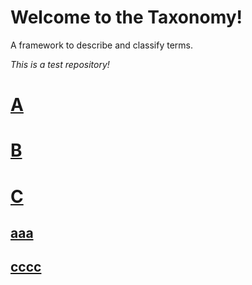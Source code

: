 # Welcome to the Taxonomy! 

A framework to describe and classify terms.

*This is a test repository!*

# [A](https://github.com/baaltazaar/Wikiee/tree/master/wiki/A/index.md)
# [B](https://github.com/baaltazaar/Wikiee/tree/master/wiki/B)
# [C](https://github.com/baaltazaar/Wikiee/tree/master/wiki/C)

## [aaa](aaatest.md)

## [cccc](ccc.md)
